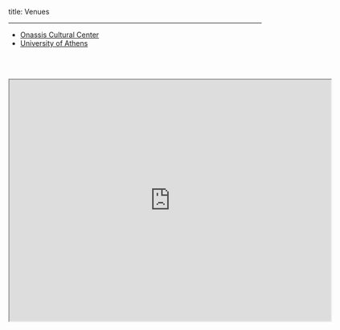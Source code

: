 title: Venues

---

 - [Onassis Cultural Center](https://www.onassis.org/initiatives/onassis-stegi/)
 - [University of Athens](https://en.uoa.gr/)

 <br><br>

<p align="center">
  <iframe src="https://www.google.com/maps/d/embed?mid=14_xzjlceUA06td2J0TGMqwpPwgz8K_fI" width="640" height="480"></iframe>
</p>

<br>
<br>
